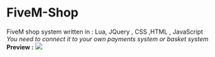 # FiveM-Shop
FiveM shop system written in : Lua, JQuery , CSS ,HTML , JavaScript
<br>
*You need to connect it to your own payments system or basket system*
<br>
**Preview :**
<img src="https://cdn.discordapp.com/attachments/1047550758561779762/1078120148407439450/Screenshot_2023-02-23_020425.png"></img>

